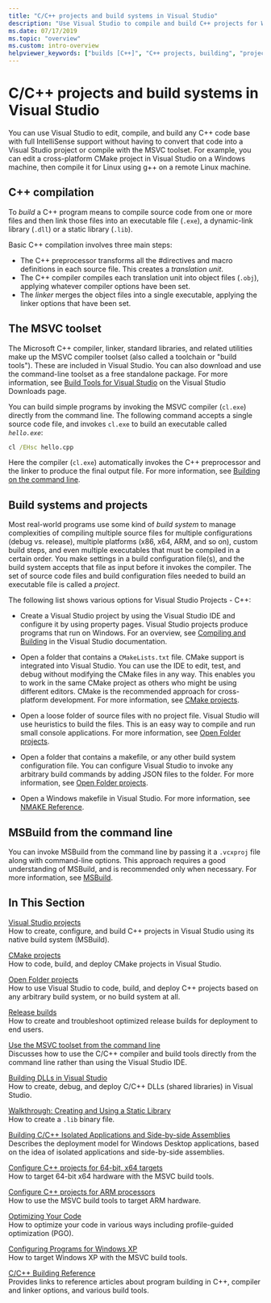 ```yaml
---
title: "C/C++ projects and build systems in Visual Studio"
description: "Use Visual Studio to compile and build C++ projects for Windows, ARM, or Linux based on any project system."
ms.date: 07/17/2019
ms.topic: "overview"
ms.custom: intro-overview
helpviewer_keywords: ["builds [C++]", "C++ projects, building", "projects [C++], building", "builds [C++], options", "C++, build options"]
---
```

# C/C++ projects and build systems in Visual Studio

You can use Visual Studio to edit, compile, and build any C++ code base with full IntelliSense support without having to convert that code into a Visual Studio project or compile with the MSVC toolset. For example, you can edit a cross-platform CMake project in Visual Studio on a Windows machine, then compile it for Linux using g++ on a remote Linux machine.

## C++ compilation

To *build* a C++ program means to compile source code from one or more files and then link those files into an executable file (`.exe`), a dynamic-link library (`.dll`) or a static library (`.lib`).

Basic C++ compilation involves three main steps:

- The C++ preprocessor transforms all the #directives and macro definitions in each source file. This creates a *translation unit*.
- The C++ compiler compiles each translation unit into object files (`.obj`), applying whatever compiler options have been set.
- The *linker* merges the object files into a single executable, applying the linker options that have been set.

## The MSVC toolset

The Microsoft C++ compiler, linker, standard libraries, and related utilities make up the MSVC compiler toolset (also called a toolchain or "build tools"). These are included in Visual Studio. You can also download and use the command-line toolset as a free standalone package. For more information, see [Build Tools for Visual Studio](https://visualstudio.microsoft.com/downloads/#build-tools-for-visual-studio-2022) on the Visual Studio Downloads page.

You can build simple programs by invoking the MSVC compiler (`cl.exe`) directly from the command line. The following command accepts a single source code file, and invokes `cl.exe` to build an executable called *`hello.exe`*:

```cmd
cl /EHsc hello.cpp
```

Here the compiler (`cl.exe`) automatically invokes the C++ preprocessor and the linker to produce the final output file. For more information, see [Building on the command line](building-on-the-command-line.md).

## Build systems and projects

Most real-world programs use some kind of *build system* to manage complexities of compiling multiple source files for multiple configurations (debug vs. release), multiple platforms (x86, x64, ARM, and so on), custom build steps, and even multiple executables that must be compiled in a certain order. You make settings in a build configuration file(s), and the build system accepts that file as input before it invokes the compiler. The set of source code files and build configuration files needed to build an executable file is called a *project*.

The following list shows various options for Visual Studio Projects - C++:

- Create a Visual Studio project by using the Visual Studio IDE and configure it by using property pages. Visual Studio projects produce programs that run on Windows. For an overview, see [Compiling and Building](/visualstudio/ide/compiling-and-building-in-visual-studio) in the Visual Studio documentation.

- Open a folder that contains a `CMakeLists.txt` file. CMake support is integrated into Visual Studio. You can use the IDE to edit, test, and debug without modifying the CMake files in any way. This enables you to work in the same CMake project as others who might be using different editors. CMake is the recommended approach for cross-platform development. For more information, see [CMake projects](cmake-projects-in-visual-studio.md).

- Open a loose folder of source files with no project file. Visual Studio will use heuristics to build the files. This is an easy way to compile and run small console applications. For more information, see [Open Folder projects](open-folder-projects-cpp.md).

- Open a folder that contains a makefile, or any other build system configuration file. You can configure Visual Studio to invoke any arbitrary build commands by adding JSON files to the folder. For more information, see [Open Folder projects](open-folder-projects-cpp.md).

- Open a Windows makefile in Visual Studio. For more information, see [NMAKE Reference](reference/nmake-reference.md).

## MSBuild from the command line

You can invoke MSBuild from the command line by passing it a `.vcxproj` file along with command-line options. This approach requires a good understanding of MSBuild, and is recommended only when necessary. For more information, see [MSBuild](msbuild-visual-cpp.md).

## In This Section

[Visual Studio projects](creating-and-managing-visual-cpp-projects.md)\
How to create, configure, and build C++ projects in Visual Studio using its native build system (MSBuild).

[CMake projects](cmake-projects-in-visual-studio.md)\
How to code, build, and deploy CMake projects in Visual Studio.

[Open Folder projects](open-folder-projects-cpp.md)\
How to use Visual Studio to code, build, and deploy C++ projects based on any arbitrary build system, or no build system at all.

[Release builds](release-builds.md)\
How to create and troubleshoot optimized release builds for deployment to end users.

[Use the MSVC toolset from the command line](building-on-the-command-line.md)\
Discusses how to use the C/C++ compiler and build tools directly from the command line rather than using the Visual Studio IDE.

[Building DLLs in Visual Studio](dlls-in-visual-cpp.md)\
How to create, debug, and deploy C/C++ DLLs (shared libraries) in Visual Studio.

[Walkthrough: Creating and Using a Static Library](walkthrough-creating-and-using-a-static-library-cpp.md)\
How to create a `.lib` binary file.

[Building C/C++ Isolated Applications and Side-by-side Assemblies](building-c-cpp-isolated-applications-and-side-by-side-assemblies.md)\
Describes the deployment model for Windows Desktop applications, based on the idea of isolated applications and side-by-side assemblies.

[Configure C++ projects for 64-bit, x64 targets](configuring-programs-for-64-bit-visual-cpp.md)\
How to target 64-bit x64 hardware with the MSVC build tools.

[Configure C++ projects for ARM processors](configuring-programs-for-arm-processors-visual-cpp.md)\
How to use the MSVC build tools to target ARM hardware.

[Optimizing Your Code](optimizing-your-code.md)\
How to optimize your code in various ways including profile-guided optimization (PGO).

[Configuring Programs for Windows XP](configuring-programs-for-windows-xp.md)\
How to target Windows XP with the MSVC build tools.

[C/C++ Building Reference](reference/c-cpp-building-reference.md)\
Provides links to reference articles about program building in C++, compiler and linker options, and various build tools.
